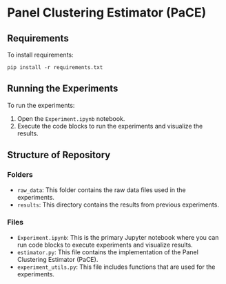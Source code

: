 # Panel Clustering Estimator (PaCE)


## Requirements
To install requirements:

```setup
pip install -r requirements.txt
```

## Running the Experiments
To run the experiments:
1. Open the `Experiment.ipynb` notebook.
2. Execute the code blocks to run the experiments and visualize the results.


## Structure of Repository

### Folders
- `raw_data`: This folder contains the raw data files used in the experiments.
- `results`: This directory contains the results from previous experiments.

### Files
- `Experiment.ipynb`: This is the primary Jupyter notebook where you can run code blocks to execute experiments and visualize results.
- `estimator.py`: This file contains the implementation of the Panel Clustering Estimator (PaCE).
- `experiment_utils.py`: This file includes functions that are used for the experiments.
